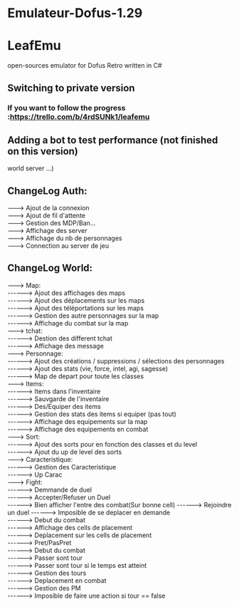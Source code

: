 # Emulateur-Dofus-1.29


LeafEmu
========

open-sources emulator for Dofus Retro
written in C#

## **Switching to private version**

### If you want to follow the progress :https://trello.com/b/4rdSUNk1/leafemu
  
    

## Adding a bot to test performance (not finished on this version)

world server ...)
## ChangeLog Auth:  
---> Ajout de la connexion  
---> Ajout de fil d'attente  
---> Gestion des MDP/Ban...   
---> Affichage des server  
---> Affichage du nb de personnages  
---> Connection au server de jeu  

## ChangeLog World:  
---> Map:  
------> Ajout des affichages des maps  
------> Ajout des déplacements sur les maps  
------> Ajout des téléportations sur les maps  
------> Gestion des autre personnages sur la map  
------> Affichage du combat sur la map  
---> tchat:  
------> Destion des different tchat  
------> Affichage des message  
---> Personnage:  
------> Ajout des créations / suppressions / sélections des personnages  
------> Ajout des stats (vie, force, intel, agi, sagesse)  
------> Map de depart pour toute les classes  
---> Items:  
------> Items dans l'inventaire  
------> Sauvgarde de l'inventaire  
------> Des/Equiper des items  
------> Gestion des stats des items  si equiper (pas tout)  
------> Affichage des equipements sur la map  
------> Affichage des equipements en combat  
---> Sort:    
------> Ajout des sorts pour en fonction des classes et du level  
------> Ajout du up de level des sorts  
---> Caracteristique:  
------> Gestion des Caracteristique  
------> Up Carac  
---> Fight:  
------> Demmande de duel  
------> Accepter/Refuser un Duel  
------> Bien afficher l'entre des combat(Sur bonne cell)
------> Rejoindre un duel
------> Imposible de se deplacer en demande  
------> Debut du combat  
------> Affichage des cells de placement  
------> Deplacement sur les cells de placement  
------> Pret/PasPret    
------> Debut du combat  
------> Passer sont tour  
------> Passer sont tour si le temps est atteint  
------> Gestion des tours  
------> Deplacement en combat  
------> Gestion des PM  
------> Imposible de faire une action si tour == false  
    
    


    
    

